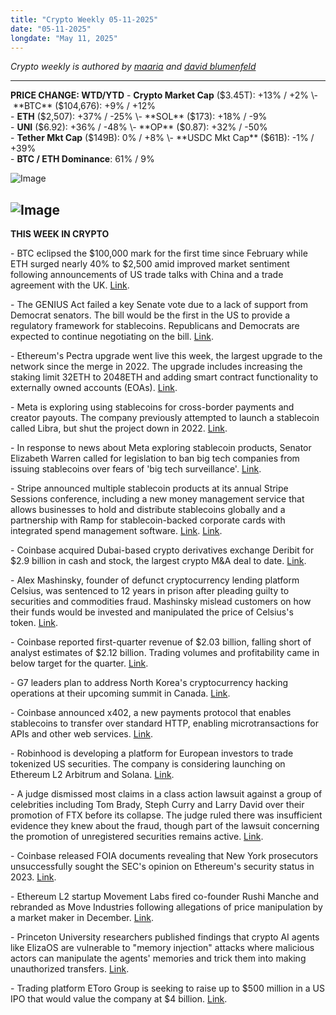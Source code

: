 ```yaml
---
title: "Crypto Weekly 05-11-2025"
date: "05-11-2025"
longdate: "May 11, 2025"
---
```


*Crypto weekly is authored by [maaria](https://x.com/maariabajwa) and [david blumenfeld](https://x.com/serdave_eth)*

---
**PRICE CHANGE: WTD/YTD**
\- **Crypto Market Cap** ($3.45T): +13% / +2%  
\- **BTC** ($104,676): +9% / +12%  
\- **ETH** ($2,507): +37% / -25%  
\- **SOL** ($173): +18% / -9%  
\- **UNI** ($6.92): +36% / -48%  
\- **OP** ($0.87): +32% / -50%  
\- **Tether Mkt Cap** ($149B): 0% / +8%  
\- **USDC Mkt Cap** ($61B): -1% / +39%  
\- **BTC / ETH Dominance**: 61% / 9%

![Image](/images/05-11-2025-1.png)

![Image](/images/05-11-2025-2.png)
---
**THIS WEEK IN CRYPTO**

\- BTC eclipsed the $100,000 mark for the first time since February while ETH surged nearly 40% to $2,500 amid improved market sentiment following announcements of US trade talks with China and a trade agreement with the UK. [Link](https://www.bloomberg.com/news/articles/2025-05-08/bitcoin-btc-price-nears-100-000-and-ether-surges-on-easing-trade-fears?srnd=phx-crypto).

\- The GENIUS Act failed a key Senate vote due to a lack of support from Democrat senators. The bill would be the first in the US to provide a regulatory framework for stablecoins. Republicans and Democrats are expected to continue negotiating on the bill. [Link](https://www.axios.com/2025/05/08/senate-vote-stablecoint-crypto-genius-act).

\- Ethereum's Pectra upgrade went live this week, the largest upgrade to the network since the merge in 2022. The upgrade includes increasing the staking limit 32ETH to 2048ETH and adding smart contract functionality to externally owned accounts (EOAs). [Link](https://www.coindesk.com/tech/2025/05/07/ethereum-activates-pectra-upgrade-raising-max-stake-to-2048-eth).

\- Meta is exploring using stablecoins for cross-border payments and creator payouts. The company previously attempted to launch a stablecoin called Libra, but shut the project down in 2022. [Link](https://fortune.com/crypto/2025/05/08/meta-stablecoins-exploration-usdc-circle-diem-libra/).

\- In response to news about Meta exploring stablecoin products, Senator Elizabeth Warren called for legislation to ban big tech companies from issuing stablecoins over fears of 'big tech surveillance'. [Link](https://www.coindesk.com/policy/2025/05/09/as-meta-said-to-mull-tokens-senator-warren-calls-for-blocking-big-tech-stablecoins).

\- Stripe announced multiple stablecoin products at its annual Stripe Sessions conference, including a new money management service that allows businesses to hold and distribute stablecoins globally and a partnership with Ramp for stablecoin-backed corporate cards with integrated spend management software. [Link](https://www.coindesk.com/business/2025/05/08/stripe-unveils-payments-products-powered-by-gale-force-tailwind-stablecoins). [Link](https://www.prnewswire.com/news-releases/ramp-and-stripe-deepen-partnership-to-accelerate-global-commerce-through-stablecoin-backed-cards-302449212.html).

\- Coinbase acquired Dubai-based crypto derivatives exchange Deribit for $2.9 billion in cash and stock, the largest crypto M&A deal to date. [Link](https://www.cnbc.com/2025/05/08/coinbase-acquires-crypto-derivatives-exchange-deribit-for-2point9-billion.html).

\- Alex Mashinsky, founder of defunct cryptocurrency lending platform Celsius, was sentenced to 12 years in prison after pleading guilty to securities and commodities fraud. Mashinsky mislead customers on how their funds would be invested and manipulated the price of Celsius's token. [Link](https://www.wired.com/story/celsius-founder-alex-mashinsky-sentenced-to-12-years-in-prison/).

\- Coinbase reported first-quarter revenue of $2.03 billion, falling short of analyst estimates of $2.12 billion. Trading volumes and profitability came in below target for the quarter. [Link](https://www.cnbc.com/2025/05/08/coinbase-coin-earnings-q1-2025.html).

\- G7 leaders plan to address North Korea's cryptocurrency hacking operations at their upcoming summit in Canada. [Link](https://decrypt.co/318518/g7-discuss-crypto-hacks-tackle-north-korean-issue).

\- Coinbase announced x402, a new payments protocol that enables stablecoins to transfer over standard HTTP, enabling microtransactions for APIs and other web services. [Link](https://cointelegraph.com/news/coinbase-x402-payments-protocol-make-ai-agents-more-autonomous).

\- Robinhood is developing a platform for European investors to trade tokenized US securities. The company is considering launching on Ethereum L2 Arbitrum and Solana. [Link](https://www.bloomberg.com/news/articles/2025-05-07/robinhood-said-to-plan-blockchain-to-trade-us-assets-in-europe).

\- A judge dismissed most claims in a class action lawsuit against a group of celebrities including Tom Brady, Steph Curry and Larry David over their promotion of FTX before its collapse. The judge ruled there was insufficient evidence they knew about the fraud, though part of the lawsuit concerning the promotion of unregistered securities remains active. [Link](https://decrypt.co/318628/tom-brady-larry-david-mostly-cleared-ftx-lawsuit).

\- Coinbase released FOIA documents revealing that New York prosecutors unsuccessfully sought the SEC's opinion on Ethereum's security status in 2023. [Link](https://decrypt.co/318379/coinbase-sec-docs-ethereum-xrp).

\- Ethereum L2 startup Movement Labs fired co-founder Rushi Manche and rebranded as Move Industries following allegations of price manipulation by a market maker in December. [Link](https://decrypt.co/318292/movement-labs-terminates-co-founder-rushi-manche).

\- Princeton University researchers published findings that crypto AI agents like ElizaOS are vulnerable to "memory injection" attacks where malicious actors can manipulate the agents' memories and trick them into making unauthorized transfers. [Link](https://decrypt.co/318200/elizaos-vulnerability-ai-gaslit-losing-millions).

\- Trading platform EToro Group is seeking to raise up to $500 million in a US IPO that would value the company at $4 billion. [Link](https://www.bloomberg.com/news/articles/2025-05-05/robinhood-rival-etoro-group-backers-seek-500-million-in-us-ipo).